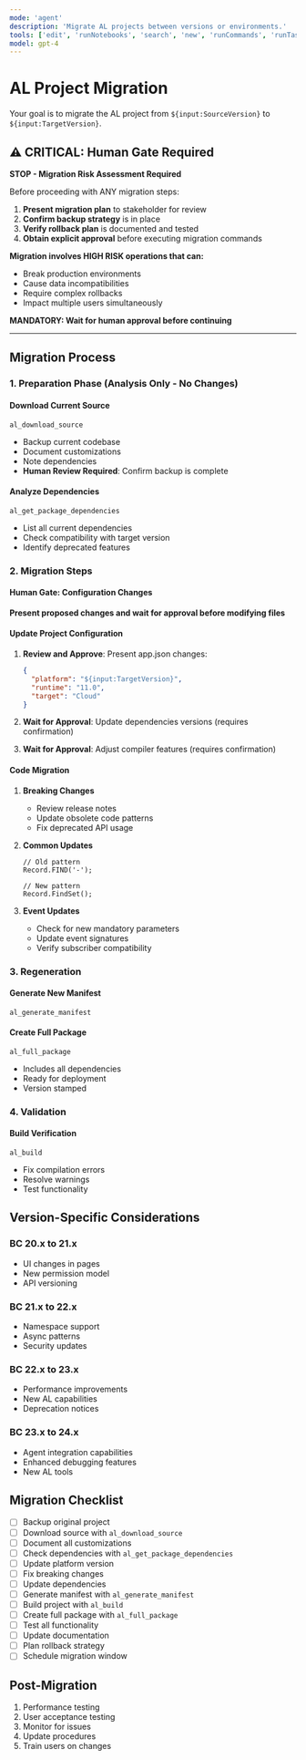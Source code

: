 ```yaml
---
mode: 'agent'
description: 'Migrate AL projects between versions or environments.'
tools: ['edit', 'runNotebooks', 'search', 'new', 'runCommands', 'runTasks', 'microsoft-docs/*', 'runSubagent', 'usages', 'vscodeAPI', 'problems', 'changes', 'testFailure', 'openSimpleBrowser', 'fetch', 'githubRepo', 'ms-dynamics-smb.al/al_build', 'ms-dynamics-smb.al/al_download_source', 'ms-dynamics-smb.al/al_full_package', 'ms-dynamics-smb.al/al_generate_manifest', 'extensions', 'todos', 'runTests']
model: gpt-4
---
```


# AL Project Migration

Your goal is to migrate the AL project from `${input:SourceVersion}` to `${input:TargetVersion}`.

## ⚠️ CRITICAL: Human Gate Required

**STOP - Migration Risk Assessment Required**

Before proceeding with ANY migration steps:
1. **Present migration plan** to stakeholder for review
2. **Confirm backup strategy** is in place
3. **Verify rollback plan** is documented and tested
4. **Obtain explicit approval** before executing migration commands

**Migration involves HIGH RISK operations that can:**
- Break production environments
- Cause data incompatibilities
- Require complex rollbacks
- Impact multiple users simultaneously

**MANDATORY: Wait for human approval before continuing**

---

## Migration Process

### 1. Preparation Phase (Analysis Only - No Changes)

#### Download Current Source
```
al_download_source
```
- Backup current codebase
- Document customizations
- Note dependencies
- **Human Review Required**: Confirm backup is complete

#### Analyze Dependencies
```
al_get_package_dependencies
```
- List all current dependencies
- Check compatibility with target version
- Identify deprecated features

### 2. Migration Steps

#### Human Gate: Configuration Changes
**Present proposed changes and wait for approval before modifying files**

#### Update Project Configuration
1. **Review and Approve**: Present app.json changes:
   ```json
   {
     "platform": "${input:TargetVersion}",
     "runtime": "11.0",
     "target": "Cloud"
   }
   ```

2. **Wait for Approval**: Update dependencies versions (requires confirmation)
3. **Wait for Approval**: Adjust compiler features (requires confirmation)

#### Code Migration
1. **Breaking Changes**
   - Review release notes
   - Update obsolete code patterns
   - Fix deprecated API usage

2. **Common Updates**
   ```al
   // Old pattern
   Record.FIND('-');
   
   // New pattern
   Record.FindSet();
   ```

3. **Event Updates**
   - Check for new mandatory parameters
   - Update event signatures
   - Verify subscriber compatibility

### 3. Regeneration

#### Generate New Manifest
```
al_generate_manifest
```

#### Create Full Package
```
al_full_package
```
- Includes all dependencies
- Ready for deployment
- Version stamped

### 4. Validation

#### Build Verification
```
al_build
```
- Fix compilation errors
- Resolve warnings
- Test functionality

## Version-Specific Considerations

### BC 20.x to 21.x
- UI changes in pages
- New permission model
- API versioning

### BC 21.x to 22.x
- Namespace support
- Async patterns
- Security updates

### BC 22.x to 23.x
- Performance improvements
- New AL capabilities
- Deprecation notices

### BC 23.x to 24.x
- Agent integration capabilities
- Enhanced debugging features
- New AL tools

## Migration Checklist

- [ ] Backup original project
- [ ] Download source with `al_download_source`
- [ ] Document all customizations
- [ ] Check dependencies with `al_get_package_dependencies`
- [ ] Update platform version
- [ ] Fix breaking changes
- [ ] Update dependencies
- [ ] Generate manifest with `al_generate_manifest`
- [ ] Build project with `al_build`
- [ ] Create full package with `al_full_package`
- [ ] Test all functionality
- [ ] Update documentation
- [ ] Plan rollback strategy
- [ ] Schedule migration window

## Post-Migration

1. Performance testing
2. User acceptance testing
3. Monitor for issues
4. Update procedures
5. Train users on changes